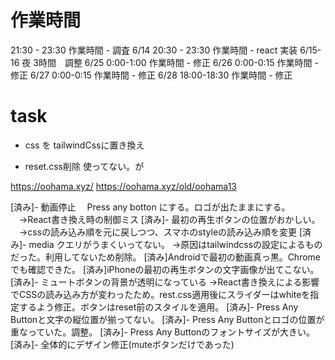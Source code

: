 # 作業時間
21:30 - 23:30 作業時間 - 調査
6/14 20:30 - 23:30 作業時間 - react 実装
6/15-16 夜 3時間　調整
6/25 0:00-1:00 作業時間 - 修正
6/26 0:00-0:15 作業時間 - 修正
6/27 0:00-0:15 作業時間 - 修正
6/28 18:00-18:30 作業時間 - 修正

# task
- css を tailwindCssに置き換え

- reset.css削除
 使ってない。が

https://oohama.xyz/
https://oohama.xyz/old/oohama13



[済み]- 動画停止
　Press any botton にする。ロゴが出たままにする。
　→React書き換え時の制御ミス
[済み]- 最初の再生ボタンの位置がおかしい。
　→cssの読み込み順を元に戻しつつ、スマホのstyleの読み込み順を変更
[済み]- media クエリがうまくいってない。
 →原因はtailwindcssの設定によるものだった。利用してないため削除。
 [済み]Androidで最初の動画真っ黒。Chromeでも確認できた。
 [済み]iPhoneの最初の再生ボタンの文字画像が出てこない。
[済み]- ミュートボタンの背景が透明になっている
 →React書き換えによる影響でCSSの読み込み方が変わったため。rest.css適用後にスライダーはwhiteを指定するよう修正。ボタンはreset前のスタイルを適用。
[済み]- Press Any Buttonと文字の縦位置が揃ってない。
[済み]- Press Any Buttonとロゴの位置が重なっていた。調整。
[済み]- Press Any Buttonのフォントサイズが大きい。
[済み]- 全体的にデザイン修正(muteボタンだけであった)